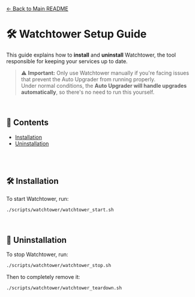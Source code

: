 [← Back to Main README](../../README.md)

# 🛠️ Watchtower Setup Guide

This guide explains how to **install** and **uninstall** Watchtower, the tool responsible for keeping your services up to date.

> ⚠️ **Important:** Only use Watchtower manually if you're facing issues that prevent the Auto Upgrader from running properly.  
> Under normal conditions, the **Auto Upgrader will handle upgrades automatically**, so there's no need to run this yourself.

<br />

## 📑 Contents

- [Installation](#installation)
- [Uninstallation](#uninstallation)

<br />
<br />

## 🛠️ Installation <a id="installation"></a>

To start Watchtower, run:

```bash
./scripts/watchtower/watchtower_start.sh
```

<br />

## 🧹 Uninstallation <a id="uninstallation"></a>

To stop Watchtower, run:

```bash
./scripts/watchtower/watchtower_stop.sh
```

Then to completely remove it:

```bash
./scripts/watchtower/watchtower_teardown.sh
```

